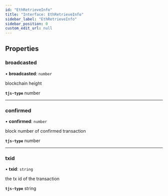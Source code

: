 ```yaml
---
id: "EthRetrieveInfo"
title: "Interface: EthRetrieveInfo"
sidebar_label: "EthRetrieveInfo"
sidebar_position: 0
custom_edit_url: null
---
```


## Properties

### broadcasted

• **broadcasted**: `number`

blockchain height

**`tjs-type`** number

___

### confirmed

• **confirmed**: `number`

block number of confirmed transaction

**`tjs-type`** number

___

### txid

• **txid**: `string`

the tx id of the transaction

**`tjs-type`** string
